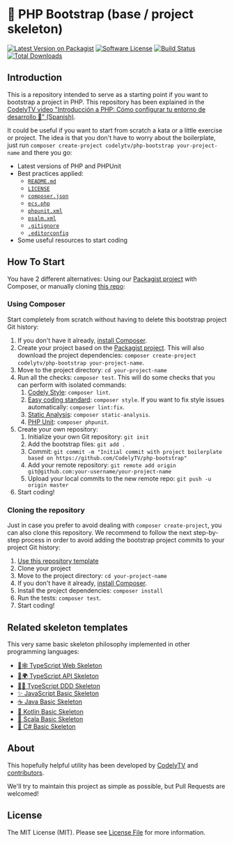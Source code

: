 # 🐘 PHP Bootstrap (base / project skeleton)

[![Latest Version on Packagist][ico-version]][link-packagist]
[![Software License][ico-license]][link-license]
[![Build Status][ico-gh-actions]][link-gh-actions]
[![Total Downloads][ico-downloads]][link-downloads]

## Introduction

This is a repository intended to serve as a starting point if you want to bootstrap a project in PHP. This repository
has been explained in
the [CodelyTV video "Introducción a PHP: Cómo configurar tu entorno de desarrollo 🐘" (Spanish)](https://www.youtube.com/watch?v=v2IjMrpZog4).

It could be useful if you want to start from scratch a kata or a little exercise or project. The idea is that you don't
have to worry about the boilerplate, just run `composer create-project codelytv/php-bootstrap your-project-name` and
there you go:

* Latest versions of PHP and PHPUnit
* Best practices applied:
    * [`README.md`][link-readme]
    * [`LICENSE`][link-license]
    * [`composer.json`][link-composer-json]
    * [`ecs.php`](./ecs.php)
    * [`phpunit.xml`][link-phpunit]
    * [`psalm.xml`](./psalm.xml)
    * [`.gitignore`][link-gitignore]
    * [`.editorconfig`][link-editorconfig]
* Some useful resources to start coding

## How To Start

You have 2 different alternatives: Using our [Packagist project](https://packagist.org/packages/codelytv/php-bootstrap)
with Composer, or manually cloning [this repo](https://github.com/CodelyTV/php-bootstrap/):

### Using Composer

Start completely from scratch without having to delete this bootstrap project Git history:

1. If you don't have it already, [install Composer](https://getcomposer.org/download/).
2. Create your project based on the [Packagist project](https://packagist.org/packages/codelytv/php-bootstrap). This
   will also download the project dependencies: `composer create-project codelytv/php-bootstrap your-project-name`.
3. Move to the project directory: `cd your-project-name`
4. Run all the checks: `composer test`. This will do some checks that you can perform with isolated commands:
    1. [Codely Style](https://github.com/CodelyTV/php-coding_style-codely): `composer lint`.
    2. [Easy coding standard](https://github.com/easy-coding-standard/easy-coding-standard): `composer style`. If you
       want to fix style issues automatically: `composer lint:fix`.
    3. [Static Analysis](https://github.com/vimeo/psalm): `composer static-analysis`.
    4. [PHP Unit](https://phpunit.de/): `composer phpunit`.
5. Create your own repository:
    1. Initialize your own Git repository: `git init`
    2. Add the bootstrap files: `git add .`
    3. Commit: `git commit -m "Initial commit with project boilerplate based on https://github.com/CodelyTV/php-bootstrap"`
    4. Add your remote repository: `git remote add origin git@github.com:your-username/your-project-name`
    5. Upload your local commits to the new remote repo: `git push -u origin master`
6. Start coding!

### Cloning the repository

Just in case you prefer to avoid dealing with `composer create-project`, you can also clone this repository. We
recommend to follow the next step-by-step process in order to avoid adding the bootstrap project commits to your project
Git history:

1. [Use this repository template](https://github.com/CodelyTV/php-basic-skeleton/generate)
2. Clone your project
3. Move to the project directory: `cd your-project-name`
4. If you don't have it already, [install Composer](https://getcomposer.org/download/).
5. Install the project dependencies: `composer install`
6. Run the tests: `composer test`.
7. Start coding!

## Related skeleton templates

This very same basic skeleton philosophy implemented in other programming languages:

- [🔷🕸️ TypeScript Web Skeleton](https://github.com/CodelyTV/typescript-web-skeleton)
- [🔷🌍 TypeScript API Skeleton](https://github.com/CodelyTV/typescript-api-skeleton)
- [🔷✨ TypeScript DDD Skeleton](https://github.com/CodelyTV/typescript-ddd-skeleton)
- [✨ JavaScript Basic Skeleton](https://github.com/CodelyTV/javascript-basic-skeleton)
- [☕ Java Basic Skeleton](https://github.com/CodelyTV/java-basic-skeleton)
- [📍 Kotlin Basic Skeleton](https://github.com/CodelyTV/kotlin-basic-skeleton)
- [🧬 Scala Basic Skeleton](https://github.com/CodelyTV/scala-basic-skeleton)
- [🦈 C# Basic Skeleton](https://github.com/CodelyTV/csharp-basic-skeleton)

## About

This hopefully helpful utility has been developed by [CodelyTV][link-author] and [contributors](https://github.com/CodelyTV/php-basic-skeleton/graphs/contributors).

We'll try to maintain this project as simple as possible, but Pull Requests are welcomed!

## License

The MIT License (MIT). Please see [License File][link-license] for more information.

[ico-version]: https://img.shields.io/packagist/v/codelytv/php-bootstrap.svg?style=flat-square

[ico-license]: https://img.shields.io/badge/license-MIT-brightgreen.svg?style=flat-square

[ico-gh-actions]: https://github.com/CodelyTV/php-basic-skeleton/actions/workflows/ci.yml/badge.svg

[ico-code-quality]: https://img.shields.io/scrutinizer/g/CodelyTV/php-bootstrap.svg?style=flat-square

[ico-downloads]: https://img.shields.io/packagist/dt/codelytv/php-bootstrap.svg?style=flat-square

[link-packagist]: https://packagist.org/packages/codelytv/php-bootstrap

[link-license]: LICENSE

[link-gh-actions]: https://github.com/CodelyTV/php-basic-skeleton/actions

[link-downloads]: https://packagist.org/packages/codelytv/php-bootstrap

[link-readme]: README.md

[link-composer-json]: composer.json

[link-phpunit]: phpunit.xml

[link-gitignore]: .gitignore

[link-editorconfig]: .editorconfig

[link-author]: https://github.com/CodelyTV
